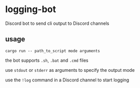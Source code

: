 # logging-bot
Discord bot to send cli output to Discord channels

## usage
```shell
cargo run -- path_to_script mode arguments
```

the bot supports `.sh`, `.bat` and `.cmd` files

use `stdout` or `stderr` as arguments to specify the output mode

use the `!log` command in a Discord channel to start logging
